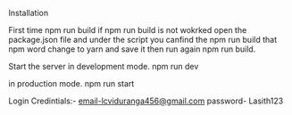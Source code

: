Installation

First time
npm run build
if npm run build is not wokrked open the package.json file and under the script you canfind the npm run build that npm word change to yarn and save it then run again npm run build.

Start the server
in development mode.
npm run dev

in production mode.
npm run start

Login Credintials:- email-lcviduranga456@gmail.com  password- Lasith123
